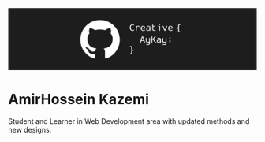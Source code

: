 <img src="https://github.com/CreativeAyKay/CreativeAyKay/blob/main/Github%20Banner.png">

# AmirHossein Kazemi

Student and Learner in Web Development area with updated methods and new designs.
